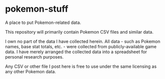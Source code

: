 # pokemon-stuff
A place to put Pokemon-related data.

This repository will primarily contain Pokemon CSV files and similar data.

I own no part of the data I have collected herein. All data - such as Pokemon names, base stat totals, etc. - were collected from publicly-available game data. I have merely arranged the collected data into a spreadsheet for personal research purposes.

Any CSV or other file I post here is free to use under the same licensing as any other Pokemon data.
